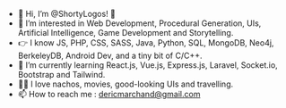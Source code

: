 - 👋 Hi, I’m @ShortyLogos! 🐸
- 👀 I’m interested in Web Development, Procedural Generation, UIs, Artificial Intelligence, Game Development and Storytelling.
- :point_right: I know JS, PHP, CSS, SASS, Java, Python, SQL, MongoDB, Neo4j, BerkeleyDB, Android Dev, and a tiny bit of C/C++.
- 🌱 I’m currently learning React.js, Vue.js, Express.js, Laravel, Socket.io, Bootstrap and Tailwind.
- 🧙‍♂️ I love nachos, movies, good-looking UIs and travelling.
- 📫 How to reach me : dericmarchand@gmail.com


<!---
ShortyLogos/ShortyLogos is a ✨ special ✨ repository because its `README.md` (this file) appears on your GitHub profile.
You can click the Preview link to take a look at your changes.
--->
